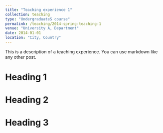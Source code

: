 ```yaml
---
title: "Teaching experience 1"
collection: teaching
type: "UndergraduateS course"
permalink: /teaching/2014-spring-teaching-1
venue: "University A, Department"
date: 2014-01-01
location: "City, Country"
---
```


This is a description of a teaching experience. You can use markdown like any other post.

Heading 1
======

Heading 2
======

Heading 3
======
